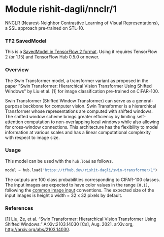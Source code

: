 # Module rishit-dagli/nnclr/1

NNCLR (Nearest-Neighbor Contrastive Learning of Visual Representations), a SSL approach pre-trained on STL-10.

<!-- task: image-classification -->
<!-- network-architecture: nnclr -->
<!-- dataset: stl10 -->
<!-- fine-tunable: false -->
<!-- license: apache-2.0 -->
<!-- format: saved_model_2 -->
<!-- asset-path: https://storage.googleapis.com/rishit-dagli/nnclr_model/saved_model.tar.gz -->
<!-- colab: https://colab.research.google.com/github/keras-team/keras-io/blob/master/examples/vision/ipynb/nnclr.ipynb -->

### TF2 SavedModel
This is a [SavedModel in TensorFlow 2 format](https://www.tensorflow.org/hub/tf2_saved_model). Using it requires TensorFlow 2 (or 1.15) and TensorFlow Hub 0.5.0 or newer.

### Overview

The Swin Transformer model, a transformer variant as proposed in the paper "Swin Transformer: Hierarchical Vision Transformer Using Shifted Windows" by Liu et al. [1] for image classification pre-trained on CiFAR-100.

Swin Transformer (Shifted Window Transformer) can serve as a general-purpose backbone for computer vision. Swin Transformer is a hierarchical Transformer whose representations are computed with shifted windows. The shifted window scheme brings greater efficiency by limiting self-attention computation to non-overlapping local windows while also allowing for cross-window connections. This architecture has the flexibility to model information at various scales and has a linear computational complexity with respect to image size.

### Usage

This model can be used with the `hub.load` as follows.

```py
model = hub.load("https://tfhub.dev/rishit-dagli/swin-transformer/1")
```

The outputs are 100 class probabilities corresponding to CIFAR-100 classes. The input images are expected to have color values in the range `[0,1]`, following the [common image input](https://www.tensorflow.org/hub/common_signatures/images#input) conventions. The expected size of the input images is height x width = 32 x 32 pixels by default.

### References

[1] Liu, Ze, et al. “Swin Transformer: Hierarchical Vision Transformer Using Shifted Windows.” ArXiv:2103.14030 [Cs], Aug. 2021. arXiv.org, http://arxiv.org/abs/2103.14030.